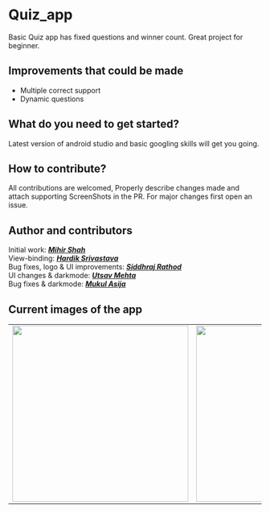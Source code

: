 # Quiz_app
Basic Quiz app has fixed questions and winner count. Great project for beginner.

## Improvements that could be made
* Multiple correct support
* Dynamic questions

## What do you need to get started?
Latest version of android studio and basic googling skills will get you going.

## How to contribute?
All contributions are welcomed, Properly describe changes made and attach supporting ScreenShots in the PR. For major changes first open an issue.

## Author and contributors
Initial work: <a href="https://github.com/Miihir79">***Mihir Shah***</a> <br>
View-binding: <a href="https://github.com/oddlyspaced">***Hardik Srivastava***</a> <br>
Bug fixes, logo & UI improvements: <a href="https://github.com/siddhraj-sinh">***Siddhraj Rathod***</a> <br>
UI changes & darkmode: <a href="https://github.com/Utsav-Mehta">***Utsav Mehta***</a> <br>
Bug fixes & darkmode: <a href="https://github.com/mukulasija">***Mukul Asija***</a>

## Current images of the app

<table>
  <tr>
    <td><img src="https://user-images.githubusercontent.com/66465511/150847677-4004d363-2193-459e-bb96-9d87b92c0f6c.jpg" width="350">
    <td><img src="https://user-images.githubusercontent.com/66465511/150847668-50e996e7-4a97-4e49-8393-f23d415e9860.jpg" width="350">
    <td><img src="https://user-images.githubusercontent.com/66465511/150847675-40366a2c-115d-4450-a6c0-093d453c3a8a.jpg" width="350">
    <td><img src="https://user-images.githubusercontent.com/66465511/150847676-a3f2daf9-9b1e-43fd-94b7-652edc0320ea.jpg" width="350">    
</table>
